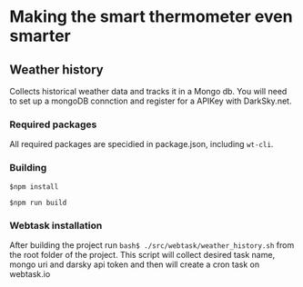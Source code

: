 # Making the smart thermometer even smarter

## Weather history
Collects historical weather data and tracks it in a Mongo db.
You will need to set up a mongoDB connction and register for a APIKey with DarkSky.net.

### Required packages
All required packages are specidied in package.json, including `wt-cli`.
### Building
`$npm install`

`$npm run build`
### Webtask installation
After building the project run `bash$ ./src/webtask/weather_history.sh` from the root folder of the project.
This script will collect desired task name, mongo uri and darsky api token and then will create a cron task on webtask.io
